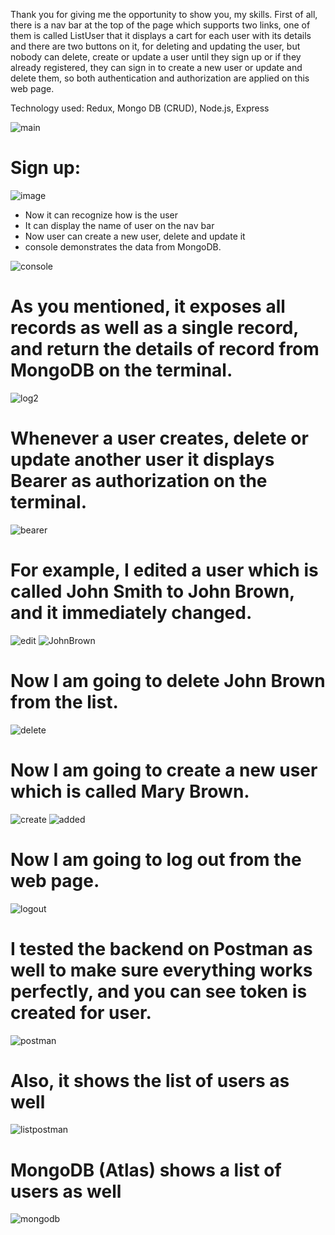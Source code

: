 Thank you for giving me the opportunity to show you, my skills. First of all, there is a nav bar at the top of the page which supports two links, one of them is called ListUser
that it displays a cart for each user with its details and there are two buttons on it, for deleting and updating the user, but nobody can delete, create or update a user until 
they sign up or if they already registered, they can sign in to create a new user or update and delete them, so both authentication and authorization are applied on this web page.

Technology used: Redux, Mongo DB (CRUD), Node.js, Express


![main](https://user-images.githubusercontent.com/55413701/130868759-55f4a4d4-5138-4474-955c-e5bc4418ab71.png)

# Sign up:

![image](https://user-images.githubusercontent.com/55413701/130869349-909395a9-0997-4dd7-bf0f-aecfc795392c.png)


- Now it can recognize how is the user
- It can display the name of user on the nav bar
- Now user can create a new user, delete and update it
- console demonstrates the data from MongoDB.

![console](https://user-images.githubusercontent.com/55413701/130870267-54864995-f53d-495c-b3b7-c3db3d9ca7f4.png)

# As you mentioned, it exposes all records as well as a single record, and return the details of record from MongoDB on the terminal.
![log2](https://user-images.githubusercontent.com/55413701/130871325-8fbd45da-d1bd-4545-8c78-8c45bde0812a.png)

 # Whenever a user creates, delete or update another user it displays Bearer as authorization on the terminal.
 ![bearer](https://user-images.githubusercontent.com/55413701/130871786-9bbce543-6781-48cd-a209-e4edd05919b1.png)
 
# For example, I edited a user which is called John Smith to John Brown, and it immediately changed.
 ![edit](https://user-images.githubusercontent.com/55413701/130872042-96d0b1f8-3c5a-441f-87dd-a0ecb8df5966.png)
![JohnBrown](https://user-images.githubusercontent.com/55413701/130872138-ad79c1b5-c78b-45cc-9b61-6d9a97c7e690.png)

# Now I am going to delete John Brown from the list.
![delete](https://user-images.githubusercontent.com/55413701/130872307-23a8ea53-6115-40d9-9d2f-8e257de45117.png)

# Now I am going to create a new user which is called Mary Brown.
![create](https://user-images.githubusercontent.com/55413701/130872450-c9bee924-40cd-4b29-b7f9-3c67d5043a38.png)
![added](https://user-images.githubusercontent.com/55413701/130872530-8560bee2-6451-4dcd-850f-337a75a04ccd.png)

# Now I am going to log out from the web page.
![logout](https://user-images.githubusercontent.com/55413701/130874159-eaf7b415-2a4c-4960-a930-6230408f9596.png)


# I tested the backend on Postman as well to make sure everything works perfectly, and you can see token is created for user.
![postman](https://user-images.githubusercontent.com/55413701/130872794-6ffdf22b-5018-42be-99ac-a586b763fa88.png)

# Also, it shows the list of users as well
![listpostman](https://user-images.githubusercontent.com/55413701/130872981-bb4dfa6e-79b2-4b0f-bafe-239732be0019.png)

# MongoDB (Atlas) shows a list of users as well
![mongodb](https://user-images.githubusercontent.com/55413701/130874253-802d2865-3c2c-4933-8e25-ac6881dca8b9.png)






 







